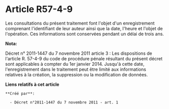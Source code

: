 # Article R57-4-9

Les consultations du présent traitement font l'objet d'un enregistrement comprenant l'identifiant de leur auteur ainsi que la
date, l'heure et l'objet de l'opération. Ces informations sont conservées pendant un délai de trois ans.

**Nota:**

Décret n° 2011-1447 du 7 novembre 2011 article 3 : Les dispositions de l'article R. 57-4-9 du code de procédure pénale
résultant du présent décret sont applicables à compter du 1er janvier 2014. Jusqu'à cette date, l'enregistrement dans le
traitement peut être limité aux informations relatives à la création, la suppression ou la modification de données.

**Liens relatifs à cet article**

	**Créé par**:

	  - Décret n°2011-1447 du 7 novembre 2011 - art. 1
